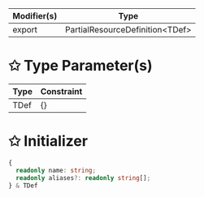 | Modifier(s)                            | Type                     |
|----------------------------------------|--------------------------|
| export | PartialResourceDefinition&lt;TDef&gt; |

# &#10025; Type Parameter(s)

| Type | Constraint |
| ---- | ---------- |
| TDef | {}         |

# &#10025; Initializer

```ts
{
  readonly name: string;
  readonly aliases?: readonly string[];
} & TDef
```
